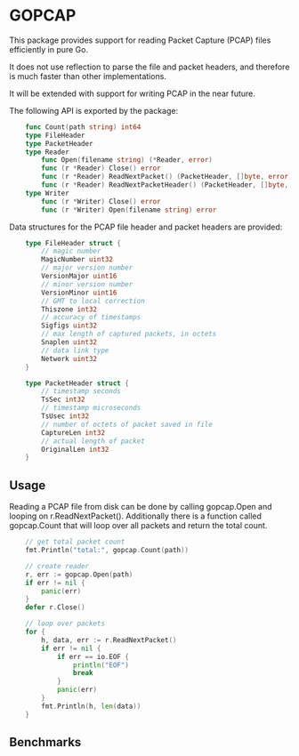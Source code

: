 # GOPCAP

This package provides support for reading Packet Capture (PCAP) files efficiently in pure Go.

It does not use reflection to parse the file and packet headers,
and therefore is much faster than other implementations.

It will be extended with support for writing PCAP in the near future.

The following API is exported by the package:

```go
    func Count(path string) int64
    type FileHeader
    type PacketHeader
    type Reader
        func Open(filename string) (*Reader, error)
        func (r *Reader) Close() error
        func (r *Reader) ReadNextPacket() (PacketHeader, []byte, error)
        func (r *Reader) ReadNextPacketHeader() (PacketHeader, []byte, error)
    type Writer
        func (r *Writer) Close() error
        func (r *Writer) Open(filename string) error
```

Data structures for the PCAP file header and packet headers are provided:

```go
    type FileHeader struct {
        // magic number
        MagicNumber uint32
        // major version number
        VersionMajor uint16
        // minor version number
        VersionMinor uint16
        // GMT to local correction
        Thiszone int32
        // accuracy of timestamps
        Sigfigs uint32
        // max length of captured packets, in octets
        Snaplen uint32
        // data link type
        Network uint32
    }

    type PacketHeader struct {
        // timestamp seconds
        TsSec int32
        // timestamp microseconds
        TsUsec int32
        // number of octets of packet saved in file
        CaptureLen int32
        // actual length of packet
        OriginalLen int32
    }
```

## Usage

Reading a PCAP file from disk can be done by calling gopcap.Open and looping on r.ReadNextPacket().
Additionally there is a function called gopcap.Count that will loop over all packets and return the total count.

```go
    // get total packet count
    fmt.Println("total:", gopcap.Count(path))

    // create reader
    r, err := gopcap.Open(path)
    if err != nil {
        panic(err)
    }
    defer r.Close()

    // loop over packets
    for {
        h, data, err := r.ReadNextPacket()
        if err != nil {
            if err == io.EOF {
                println("EOF")
                break
            }
            panic(err)
        }
        fmt.Println(h, len(data))
    }
```

## Benchmarks
